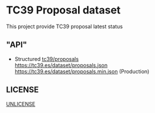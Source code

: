 # TC39 Proposal dataset

This project provide TC39 proposal latest status

## "API"

- Structured [tc39/proposals](https://github.com/tc39/proposals)
  <br><https://tc39.es/dataset/proposals.json>
  <br><https://tc39.es/dataset/proposals.min.json> (Production)

## LICENSE

[UNLICENSE](LICENSE)
